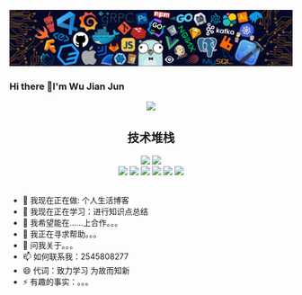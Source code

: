 ![](https://github.com/KieSun/KieSun/blob/master/header_.png)

### Hi there 👋I'm Wu Jian Jun

<div align="center">
         <img src="https://hits.seeyoufarm.com/api/count/incr/badge.svg?url=https%3A%2F%2Fgithub.com%2Flamknh&count_bg=%2364DAE1&title_bg=%23555555&icon=github.svg&icon_color=%23E7E7E7&title=hits&edge_flat=false"/></a>
          <h2>技术堆栈</h2>
          <img src="https://img.shields.io/badge/JavaScript-F7DF1E?style=flat-square&logo=JavaScript&logoColor=black"/>
          <img src="https://img.shields.io/badge/-TypeScript-brightgreen"/>
<br>
          <img src="https://img.shields.io/badge/React-61DAFB?style=flat-square&logo=React&logoColor=black"/>
          <img src="https://img.shields.io/badge/-Vue-ff69b4">
          <img src="https://img.shields.io/badge/-Express-blue"/>
          <img src="https://img.shields.io/badge/Node.js-339933?style=flat-square&logo=Node.js&logoColor=white"/>
          <img src="https://img.shields.io/badge/MySQL-4479A1?style=flat-square&logo=MySQL&logoColor=white"/>
          <img src="https://img.shields.io/badge/Git-F05032?style=flat-square&logo=Git&logoColor=white"/>
          <br>
<br>
</div>

- 🔭 我现在正在做: 个人生活博客
- 🌱 我现在正在学习：进行知识点总结
- 👯 我希望能在……上合作。。。
- 🤔 我正在寻求帮助。。。
- 💬 问我关于。。。
- 📫 如何联系我：2545808277
- 😄 代词：致力学习 为故而知新
- ⚡ 有趣的事实：。。。

